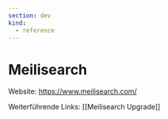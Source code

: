 ```yaml
---
section: dev
kind:
  - reference
---
```

# Meilisearch

Website: <https://www.meilisearch.com/>

Weiterführende Links: [[Meilisearch Upgrade]]